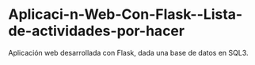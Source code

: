 # Aplicaci-n-Web-Con-Flask--Lista-de-actividades-por-hacer
Aplicación web desarrollada con Flask, dada una base de datos en SQL3.
